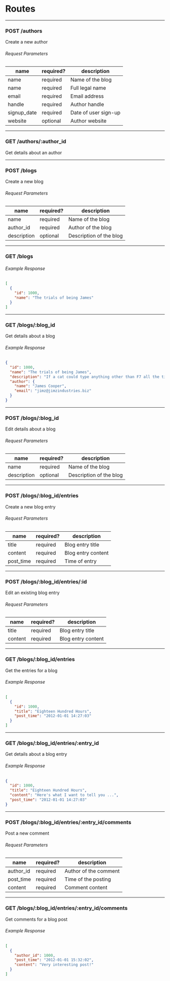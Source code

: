 # Routes

***

### POST /authors

Create a new author

###### Request Parameters

name | required? | description
-----|-----------|------------
name | required | Name of the blog
name | required | Full legal name
email | required | Email address
handle | required | Author handle
signup_date | required | Date of user sign-up
website | optional | Author website

***

### GET /authors/:author_id

Get details about an author

***

### POST /blogs

Create a new blog

###### Request Parameters

name | required? | description
-----|-----------|------------
name | required | Name of the blog
author_id | required | Author of the blog
description | optional | Description of the blog

***

### GET /blogs

###### Example Response
```json
[
  {
    "id": 1000,
    "name": "The trials of being James"
  }
]
```

***

### GET /blogs/:blog_id

Get details about a blog

###### Example Response
```json
{
  "id": 1000,
  "name": "The trials of being James",
  "description": "If a cat could type anything other than F7 all the time...",
  "author": {
    "name": "James Cooper",
    "email": "jimz@jimzindustries.biz"
  }
}
```

***

### POST /blogs/:blog_id

Edit details about a blog

###### Request Parameters

name | required? | description
-----|-----------|------------
name | required | Name of the blog
description | optional | Description of the blog


***

### POST /blogs/:blog_id/entries

Create a new blog entry

###### Request Parameters

name | required? | description
-----|-----------|------------
title | required | Blog entry title
content | required | Blog entry content
post_time | required | Time of entry

***

### POST /blogs/:blog_id/entries/:id

Edit an existing blog entry

###### Request Parameters

name | required? | description
-----|-----------|------------
title | required | Blog entry title
content | required | Blog entry content

***

### GET /blogs/:blog_id/entries

Get the entries for a blog

###### Example Response
```json
[
  {
    "id": 1000,
    "title": "Eighteen Hundred Hours",
    "post_time": "2012-01-01 14:27:03"
  }
]
```

***

### GET /blogs/:blog_id/entries/:entry_id

Get details about a blog entry

###### Example Response
```json
{
  "id": 1000,
  "title": "Eighteen Hundred Hours",
  "content": "Here's what I want to tell you ...",
  "post_time": "2012-01-01 14:27:03"
}
```

***

### POST /blogs/:blog_id/entries/:entry_id/comments

Post a new comment

###### Request Parameters

name | required? | description
-----|-----------|------------
author_id | required | Author of the comment
post_time | required | Time of the posting
content | required | Comment content

***

### GET /blogs/:blog_id/entries/:entry_id/comments

Get comments for a blog post

###### Example Response
```json
[
  {
    "author_id": 1000,
    "post_time": "2012-01-01 15:32:02",
    "content": "Very interesting post!"
  }
]
```

